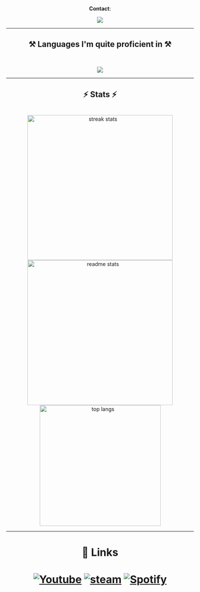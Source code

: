 
<h1 align="center">

</h1>

<br/>

<div align="center">

 **Contact**:
 
 </div>
 
<div align="center"> 
  <a href="mailto:douglasrico807@gmail.com">
    <img src="https://img.shields.io/badge/Gmail-333333?style=for-the-badge&logo=gmail&logoColor=red" />

  </a>
</div>

 <hr/>
 
<h2 align="center">⚒️ Languages I'm quite proficient in ⚒️</h2>
<br/>
<div align="center">

<p align="center">
  <a href="https://skillicons.dev">
    <img src="https://skillicons.dev/icons?i=git,c,cpp,java,html,css,js,py"/>
  </a>
</p>

</div>

<hr/>

<h2 align="center">⚡ Stats ⚡</h2>
<br>
<div align=center>
  <img width=390 src="https://github-readme-streak-stats-salesp07.vercel.app/?user=Tony27273&count_private=true&theme=react&border_radius=10" alt="streak stats"/>

  <img width=390 src="https://github-readme-stats-salesp07.vercel.app/api?username=Tony27273&count_private=true&show_icons=true&theme=react&rank_icon=github&border_radius=10" alt="readme stats" />
  <br/>
  <img width=325 align="center" src="https://github-readme-stats-salesp07.vercel.app/api/top-langs/?username=Tony27273&hide=HTML&langs_count=8&layout=compact&theme=react&border_radius=10&size_weight=0.5&count_weight=0.5&exclude_repo=github-readme-stats" alt="top langs" />
</div>

<hr/>

<h1 align="center"> 🐌 Links </h1>
<h1 align="center">


[![Youtube](https://img.shields.io/badge/YouTube-FF0000?style=for-the-badge&logo=youtube&logoColor=white)](https://www.youtube.com/@G7Gz1)
[![steam](https://img.shields.io/badge/Steam-000000?style=for-the-badge&logo=steam&logoColor=white)](https://steamcommunity.com/id/088397/)
[![Spotify](https://img.shields.io/badge/Spotify-1ED760?&style=for-the-badge&logo=spotify&logoColor=white)](https://open.spotify.com/user/iujyb9rt2n9wsxl3njpi8sl2n)

</h1>

